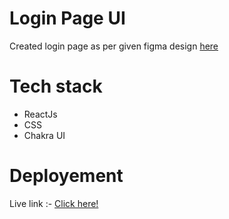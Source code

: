 # Login Page UI

Created login page as per given figma design [here](https://www.figma.com/file/ll9sfd7W99e1GDdlzwn9mX/Assignment?node-id=2%3A554)

# Tech stack

- ReactJs
- CSS
- Chakra UI

# Deployement

Live link :- [Click here!]()
